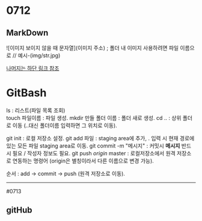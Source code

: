 # 0712
## MarkDown
![이미지 보이지 않을 때 문자열](이미지 주소) ; 폴더 내 이미지 사용하려면 파일 이름으로   // 예시-(img/str.jpg)

[나머지는 하단 링크 참조](https://www.markdownguide.org/)

# GitBash
ls : 리스트(파일 목록 조회)<br>
touch 파일이름 : 파일 생성.
mkdir 만들 폴더 이름 : 폴더 새로 생성.
cd .. : 상위 폴더로 이동 (..대신 폴더이름 입력하면 그 위치로 이동).

git init : 로컬 저장소 설정.
git add 파일 : staging area에 추가, . 입력 시 현재 경로에 있는 모든 파일 staging area로 이동.
git commit -m "메시지" : 커밋시 **메시지** 반드시 필요 / 작성자 정보도 필요.
git push *origin* master : 로컬저장소에서 원격 저장소로 연동하는 명령어 (origin은 별칭이라서 다른 이름으로 변경 가능).

순서 : add -> commit -> push (원격 저장소로 이동).

---

#0713
## gitHub
